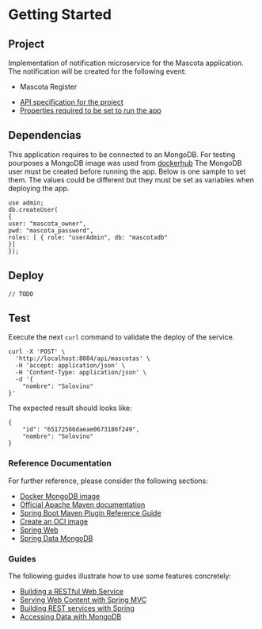 # Getting Started

## Project

Implementation of notification microservice for the Mascota application.
The notification will be created for the following event:
- Mascota Register

* [API specification for the project](https://github.com/luis-cdmx/diplo-cloud-mascota-service/blob/main/src/main/resources/mascota.yaml)
* [Properties required to be set to run the app](https://github.com/luis-cdmx/diplo-cloud-mascota-service/blob/main/src/main/resources/application.properties)


## Dependencias
This application requires to be connected to an MongoDB.
For testing pourposes a MongoDB image was used from
[dockerhub](https://hub.docker.com/_/mongo)
The MongoDB user must be created before running the app. Below is one sample to set them. The values could be different but they must be set as variables when deploying the app.
```shell
use admin;
db.createUser(
{
user: "mascota_owner",
pwd: "mascota_password",
roles: [ { role: "userAdmin", db: "mascotadb"
}]
});
```

## Deploy

`// TODO `

## Test

Execute the next `curl` command to validate the deploy of the service. 
```shell
curl -X 'POST' \
  'http://localhost:8084/api/mascotas' \
  -H 'accept: application/json' \
  -H 'Content-Type: application/json' \
  -d '{
    "nombre": "Solovino"
}'
```

The expected result should looks like:

```
{
    "id": "65172566daeae0673186f249",
    "nombre": "Solovino"
}
```
 
### Reference Documentation
For further reference, please consider the following sections:
* [Docker MongoDB image](https://hub.docker.com/_/mongo)
* [Official Apache Maven documentation](https://maven.apache.org/guides/index.html)
* [Spring Boot Maven Plugin Reference Guide](https://docs.spring.io/spring-boot/docs/2.7.15/maven-plugin/reference/html/)
* [Create an OCI image](https://docs.spring.io/spring-boot/docs/2.7.15/maven-plugin/reference/html/#build-image)
* [Spring Web](https://docs.spring.io/spring-boot/docs/2.7.15/reference/htmlsingle/index.html#web)
* [Spring Data MongoDB](https://docs.spring.io/spring-boot/docs/2.7.15/reference/htmlsingle/index.html#data.nosql.mongodb)

### Guides
The following guides illustrate how to use some features concretely:

* [Building a RESTful Web Service](https://spring.io/guides/gs/rest-service/)
* [Serving Web Content with Spring MVC](https://spring.io/guides/gs/serving-web-content/)
* [Building REST services with Spring](https://spring.io/guides/tutorials/rest/)
* [Accessing Data with MongoDB](https://spring.io/guides/gs/accessing-data-mongodb/)
